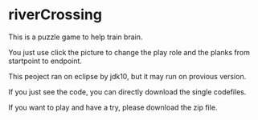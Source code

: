 # riverCrossing
This is a puzzle game to help train brain. 

You just use click the picture to change the play role and the planks from startpoint to endpoint.

This peoject ran on eclipse by jdk10, but it may run on provious version.

If you just see the code, you can directly download the single codefiles.

If you want to play and have a try, please download the zip file.
